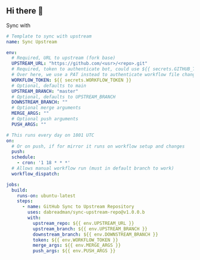 ## Hi there 👋

Sync with

```yaml
# Template to sync with upstream
name: Sync Upstream

env:
  # Required, URL to upstream (fork base)
  UPSTREAM_URL: "https://github.com/<usr>/<repo>.git"
  # Required, token to authenticate bot, could use ${{ secrets.GITHUB_TOKEN }} 
  # Over here, we use a PAT instead to authenticate workflow file changes.
  WORKFLOW_TOKEN: ${{ secrets.WORKFLOW_TOKEN }}
  # Optional, defaults to main
  UPSTREAM_BRANCH: "master"
  # Optional, defaults to UPSTREAM_BRANCH
  DOWNSTREAM_BRANCH: ""
  # Optional merge arguments
  MERGE_ARGS: ""
  # Optional push arguments
  PUSH_ARGS: ""

# This runs every day on 1801 UTC
on:
  # Or on push, if for mirror it runs on workflow setup and changes
  push:
  schedule:
    - cron: '1 18 * * *'
  # Allows manual workflow run (must in default branch to work)
  workflow_dispatch:

jobs:
  build:
    runs-on: ubuntu-latest
    steps:
      - name: GitHub Sync to Upstream Repository
        uses: dabreadman/sync-upstream-repo@v1.0.0.b
        with: 
          upstream_repo: ${{ env.UPSTREAM_URL }}
          upstream_branch: ${{ env.UPSTREAM_BRANCH }}
          downstream_branch: ${{ env.DOWNSTREAM_BRANCH }}
          token: ${{ env.WORKFLOW_TOKEN }}
          merge_args: ${{ env.MERGE_ARGS }}
          push_args: ${{ env.PUSH_ARGS }}

```
<!--

**Here are some ideas to get you started:**

🙋‍♀️ A short introduction - what is your organization all about?
🌈 Contribution guidelines - how can the community get involved?
👩‍💻 Useful resources - where can the community find your docs? Is there anything else the community should know?
🍿 Fun facts - what does your team eat for breakfast?
🧙 Remember, you can do mighty things with the power of [Markdown](https://guides.github.com/features/mastering-markdown/)
-->
